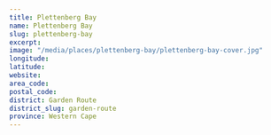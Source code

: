 ```yaml
---
title: Plettenberg Bay
name: Plettenberg Bay
slug: plettenberg-bay
excerpt: 
image: "/media/places/plettenberg-bay/plettenberg-bay-cover.jpg"
longitude: 
latitude: 
website: 
area_code: 
postal_code: 
district: Garden Route
district_slug: garden-route
province: Western Cape
---
```

